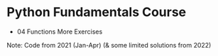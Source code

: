 # Python Fundamentals Course
- 04 Functions More Exercises

Note: Code from 2021 (Jan-Apr) (& some limited solutions from 2022)
